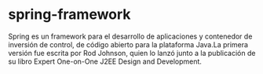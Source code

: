 # spring-framework
Spring es un framework para el desarrollo de aplicaciones y contenedor de inversión de control, de código abierto para la plataforma Java.​La primera versión fue escrita por Rod Johnson, quien lo lanzó junto a la publicación de su libro Expert One-on-One J2EE Design and Development.
